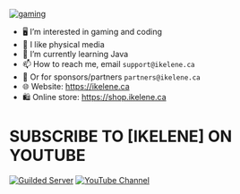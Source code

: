[![gaming](https://github-readme-stats.vercel.app/api?username=ikelene)](https://github.com/anuraghazra/github-readme-stats)
- 🖥️ I’m interested in gaming and coding
- 💽 I like physical media
- 🌱 I’m currently learning Java
- 📫 How to reach me, email `support@ikelene.ca`
- 📄 Or for sponsors/partners `partners@ikelene.ca`
- 🌐 Website: https://ikelene.ca
- 🛍️ Online store: https://shop.ikelene.ca

# SUBSCRIBE TO [IKELENE] ON YOUTUBE

<div align="left">
	<p>
		<a href="https://guilded.gg/ikelene"><img src="https://img.shields.io/badge/chat-Join!-yellow?style=for-the-badge&logo=guilded&logoColor=white" alt="Guilded Server" /></a>
		<a href="https://youtube.com/@ikelene69"><img src="https://img.shields.io/badge/YouTube-%5BIkelene%5D-red?style=for-the-badge&logo=youtube&logoColor=white" alt="YouTube Channel" /></a>
	</p>
</div>
